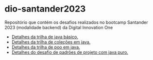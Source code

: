 # dio-santander2023

Repositório que contém os desafios realizados no bootcamp Santander 2023 (modalidade backend) da Digital Innovation One

- [Detalhes da trilha de java básico.](dio-trilha-java-basico/README.md)
- [Detalhes da trilha de coleções em java.](dio-trilha-java-collections/Desafios/README.md) 
- [Detalhes da trilha de poo em java.](dio-trilha-java-uml/DesafioIPhoneUML/README.md)
- [Detalhes do desafio de padrões de projeto com java puro.](lab-padroes-de-projeto-java/README.md)